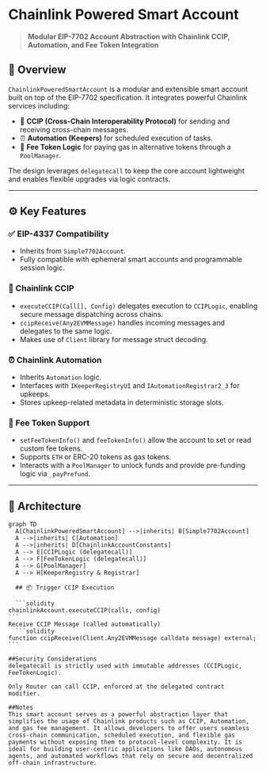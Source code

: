 # Chainlink Powered Smart Account

> **Modular EIP-7702 Account Abstraction with Chainlink CCIP, Automation, and Fee Token Integration**

## 🧩 Overview

`ChainlinkPoweredSmartAccount` is a modular and extensible smart account built on top of the EIP-7702 specification. It integrates powerful Chainlink services including:

- 🧬 **CCIP (Cross-Chain Interoperability Protocol)** for sending and receiving cross-chain messages.
- ⏰ **Automation (Keepers)** for scheduled execution of tasks.
- 💸 **Fee Token Logic** for paying gas in alternative tokens through a `PoolManager`.

The design leverages `delegatecall` to keep the core account lightweight and enables flexible upgrades via logic contracts.

---

## ⚙️ Key Features

### ✅ EIP-4337 Compatibility

- Inherits from `Simple7702Account`.
- Fully compatible with ephemeral smart accounts and programmable session logic.

### 🔗 Chainlink CCIP

- `executeCCIP(Call[], Config)` delegates execution to `CCIPLogic`, enabling secure message dispatching across chains.
- `ccipReceive(Any2EVMMessage)` handles incoming messages and delegates to the same logic.
- Makes use of `Client` library for message struct decoding.

### ⏰ Chainlink Automation

- Inherits `Automation` logic.
- Interfaces with `IKeeperRegistryUI` and `IAutomationRegistrar2_3` for upkeeps.
- Stores upkeep-related metadata in deterministic storage slots.

### 💸 Fee Token Support

- `setFeeTokenInfo()` and `feeTokenInfo()` allow the account to set or read custom fee tokens.
- Supports `ETH` or ERC-20 tokens as gas tokens.
- Interacts with a `PoolManager` to unlock funds and provide pre-funding logic via `_payPrefund`.

---

## 🧱 Architecture

````mermaid
graph TD
  A[ChainlinkPoweredSmartAccount] -->|inherits| B[Simple7702Account]
  A -->|inherits| C[Automation]
  A -->|inherits| D[ChainlinkAccountConstants]
  A --> E[CCIPLogic (delegatecall)]
  A --> F[FeeTokenLogic (delegatecall)]
  A --> G[PoolManager]
  A --> H[KeeperRegistry & Registrar]

  ## 📦 Trigger CCIP Execution

  ```solidity
chainlinkAccount.executeCCIP(calls, config)
```
Receive CCIP Message (called automatically)
  ```solidity
function ccipReceive(Client.Any2EVMMessage calldata message) external;
```

##Security Considerations
delegatecall is strictly used with immutable addresses (CCIPLogic, FeeTokenLogic).

Only Router can call CCIP, enforced at the delegated contract modifier.

##Notes
This smart account serves as a powerful abstraction layer that simplifies the usage of Chainlink products such as CCIP, Automation, and gas fee management. It allows developers to offer users seamless cross-chain communication, scheduled execution, and flexible gas payments without exposing them to protocol-level complexity. It is ideal for building user-centric applications like DAOs, autonomous agents, and automated workflows that rely on secure and decentralized off-chain infrastructure.

